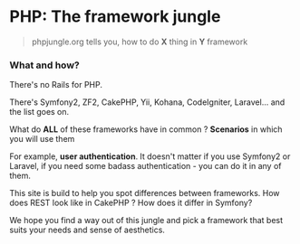 PHP: The framework jungle
=========================

> phpjungle.org tells you, how to do **X** thing in **Y** framework 

### What and how? ###

There's no Rails for PHP. 

There's Symfony2, ZF2, CakePHP, Yii, Kohana, CodeIgniter, Laravel... and the list goes on. 

What do <strong>ALL</strong> of these frameworks have in common ? <b>Scenarios</b> in which you will use them

For example, <b>user authentication</b>. It doesn't matter if you use Symfony2 or Laravel, if you need some 
badass authentication - you can do it in any of them.

This site is build to help you spot differences between frameworks.
How does REST look like in CakePHP ? How does it differ in  Symfony? 

We hope you find a way out of this jungle and pick a framework that best suits your needs and sense of aesthetics.

